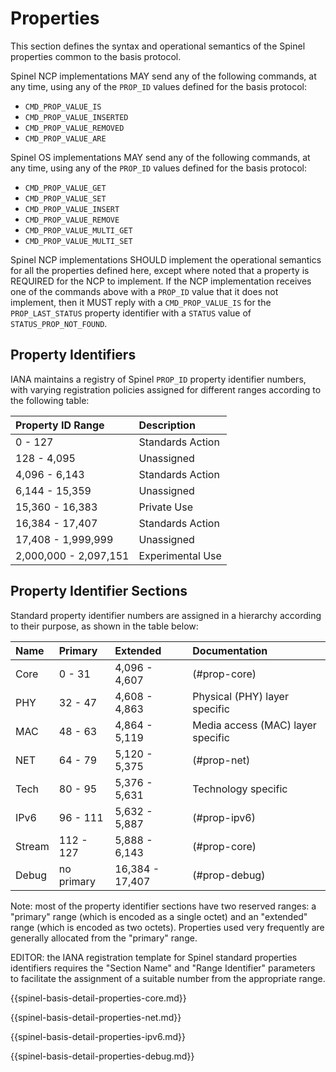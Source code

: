 # Properties

This section defines the syntax and operational semantics of the Spinel properties common to the basis protocol.

Spinel NCP implementations MAY send any of the following commands, at any time, using any of the `PROP_ID` values defined for the basis protocol:

* `CMD_PROP_VALUE_IS`
* `CMD_PROP_VALUE_INSERTED`
* `CMD_PROP_VALUE_REMOVED`
* `CMD_PROP_VALUE_ARE`

Spinel OS implementations MAY send any of the following commands, at any time, using any of the `PROP_ID` values defined for the basis protocol:

* `CMD_PROP_VALUE_GET`
* `CMD_PROP_VALUE_SET`
* `CMD_PROP_VALUE_INSERT`
* `CMD_PROP_VALUE_REMOVE`
* `CMD_PROP_VALUE_MULTI_GET`
* `CMD_PROP_VALUE_MULTI_SET`

Spinel NCP implementations SHOULD implement the operational semantics for all the properties defined here, except where noted that a property is REQUIRED for the NCP to implement. If the NCP implementation receives one of the commands above with a `PROP_ID` value that it does not implement, then it MUST reply with a `CMD_PROP_VALUE_IS` for the `PROP_LAST_STATUS` property identifier with a `STATUS` value of `STATUS_PROP_NOT_FOUND`.

## Property Identifiers

IANA maintains a registry of Spinel `PROP_ID` property identifier numbers, with varying registration policies assigned for different ranges according to the following table:

Property ID Range     | Description
:---------------------|:-----------------
0 - 127               | Standards Action
128 - 4,095           | Unassigned
4,096 - 6,143         | Standards Action
6,144 - 15,359        | Unassigned
15,360 - 16,383       | Private Use
16,384 - 17,407       | Standards Action
17,408 - 1,999,999    | Unassigned
2,000,000 - 2,097,151 | Experimental Use

## Property Identifier Sections

Standard property identifier numbers are assigned in a hierarchy according to their purpose, as shown in the table below:

Name   | Primary    | Extended          | Documentation
:------|:-----------|:------------------|:-------------
Core   | 0 - 31     | 4,096 - 4,607     | (#prop-core)
PHY    | 32 - 47    | 4,608 - 4,863     | Physical (PHY) layer specific
MAC    | 48 - 63    | 4,864 - 5,119     | Media access (MAC) layer specific
NET    | 64 - 79    | 5,120 - 5,375     | (#prop-net)
Tech   | 80 - 95    | 5,376 - 5,631     | Technology specific
IPv6   | 96 - 111   | 5,632 - 5,887     | (#prop-ipv6)
Stream | 112 - 127  | 5,888 - 6,143     | (#prop-core)
Debug  | no primary | 16,384 - 17,407   | (#prop-debug)

Note: most of the property identifier sections have two reserved ranges: a "primary" range (which is encoded as a single octet) and an "extended" range (which is encoded as two octets). Properties used very frequently are generally allocated from the "primary" range.

EDITOR: the IANA registration template for Spinel standard properties identifiers requires the "Section Name" and "Range Identifier" parameters to facilitate the assignment of a suitable number from the appropriate range.

{{spinel-basis-detail-properties-core.md}}

{{spinel-basis-detail-properties-net.md}}

{{spinel-basis-detail-properties-ipv6.md}}

{{spinel-basis-detail-properties-debug.md}}
